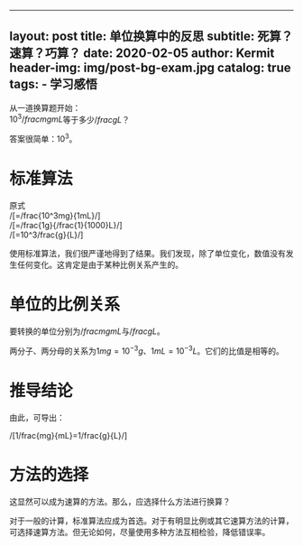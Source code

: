 ------
layout:     post
title:      单位换算中的反思
subtitle:   死算？速算？巧算？
date:       2020-02-05
author:     Kermit
header-img: img/post-bg-exam.jpg
catalog:    true
tags:
    - 学习感悟
------
从一道换算题开始：  
$10^3/frac{mg}{mL}$等于多少$/frac{g}{L}$？

答案很简单：$10^3$。

# 标准算法
原式  
/[=/frac{10^3mg}{1mL}/]  
/[=/frac{1g}{/frac{1}{1000}L}/]  
/[=10^3/frac{g}{L}/]

使用标准算法，我们很严谨地得到了结果。我们发现，除了单位变化，数值没有发生任何变化。这肯定是由于某种比例关系产生的。
# 单位的比例关系
要转换的单位分别为$/frac{mg}{mL}$与$/frac{g}{L}$。

两分子、两分母的关系为$1mg=10^{-3}g$、$1mL=10^{-3}L$。它们的比值是相等的。
# 推导结论
由此，可导出：

/[1/frac{mg}{mL}=1/frac{g}{L}/]
# 方法的选择
这显然可以成为速算的方法。那么，应选择什么方法进行换算？

对于一般的计算，标准算法应成为首选。对于有明显比例或其它速算方法的计算，可选择速算方法。但无论如何，尽量使用多种方法互相检验，降低错误率。